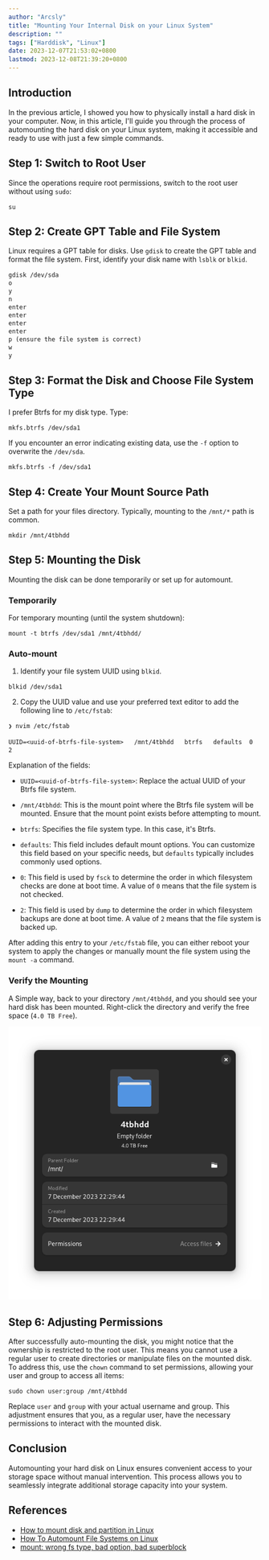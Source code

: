 ```yaml
---
author: "Arcsly"
title: "Mounting Your Internal Disk on your Linux System"
description: ""
tags: ["Harddisk", "Linux"]
date: 2023-12-07T21:53:02+0800
lastmod: 2023-12-08T21:39:20+0800
---
```


## Introduction

In the previous article, I showed you how to physically install a hard disk in your computer. Now, in this article, I'll guide you through the process of automounting the hard disk on your Linux system, making it accessible and ready to use with just a few simple commands.

## Step 1: Switch to Root User

Since the operations require root permissions, switch to the root user without using `sudo`:

```shell
su
```

## Step 2: Create GPT Table and File System

Linux requires a GPT table for disks. Use `gdisk` to create the GPT table and format the file system. First, identify your disk name with `lsblk` or `blkid`.

```shell
gdisk /dev/sda
o
y
n
enter
enter
enter
enter
p (ensure the file system is correct)
w
y
```

## Step 3: Format the Disk and Choose File System Type

I prefer Btrfs for my disk type. Type:

```shell
mkfs.btrfs /dev/sda1
```

If you encounter an error indicating existing data, use the `-f` option to overwrite the `/dev/sda`.

```shell
mkfs.btrfs -f /dev/sda1
```

## Step 4: Create Your Mount Source Path

Set a path for your files directory. Typically, mounting to the `/mnt/*` path is common.

```shell
mkdir /mnt/4tbhdd
```

## Step 5: Mounting the Disk

Mounting the disk can be done temporarily or set up for automount.

### Temporarily

For temporary mounting (until the system shutdown):

```shell
mount -t btrfs /dev/sda1 /mnt/4tbhdd/
```

### Auto-mount

1. Identify your file system UUID using `blkid`.

```shell
blkid /dev/sda1
```

2. Copy the UUID value and use your preferred text editor to add the following line to `/etc/fstab`:

```shell
❯ nvim /etc/fstab

UUID=<uuid-of-btrfs-file-system>   /mnt/4tbhdd   btrfs   defaults  0   2
```

Explanation of the fields:

- `UUID=<uuid-of-btrfs-file-system>`: Replace the actual UUID of your Btrfs file system.
  
- `/mnt/4tbhdd`: This is the mount point where the Btrfs file system will be mounted. Ensure that the mount point exists before attempting to mount.

- `btrfs`: Specifies the file system type. In this case, it's Btrfs.

- `defaults`: This field includes default mount options. You can customize this field based on your specific needs, but `defaults` typically includes commonly used options.

- `0`: This field is used by `fsck` to determine the order in which filesystem checks are done at boot time. A value of `0` means that the file system is not checked.

- `2`: This field is used by `dump` to determine the order in which filesystem backups are done at boot time. A value of `2` means that the file system is backed up.

After adding this entry to your `/etc/fstab` file, you can either reboot your system to apply the changes or manually mount the file system using the `mount -a` command.

### Verify the Mounting

A Simple way, back to your directory `/mnt/4tbhdd`, and you should see your hard disk has been mounted. Right-click the directory and verify the free space (`4.0 TB Free`).

![done](./done.png)

## Step 6: Adjusting Permissions

After successfully auto-mounting the disk, you might notice that the ownership is restricted to the root user. This means you cannot use a regular user to create directories or manipulate files on the mounted disk. To address this, use the `chown` command to set permissions, allowing your user and group to access all items:

```shell
sudo chown user:group /mnt/4tbhdd
```

Replace `user` and `group` with your actual username and group. This adjustment ensures that you, as a regular user, have the necessary permissions to interact with the mounted disk.

## Conclusion

Automounting your hard disk on Linux ensures convenient access to your storage space without manual intervention. This process allows you to seamlessly integrate additional storage capacity into your system.
## References

- [How to mount disk and partition in Linux](https://www.simplified.guide/linux/disk-mount)
- [How To Automount File Systems on Linux](https://www.linuxbabe.com/desktop-linux/how-to-automount-file-systems-on-linux)
- [mount: wrong fs type, bad option, bad superblock](https://unix.stackexchange.com/questions/315063/mount-wrong-fs-type-bad-option-bad-superblock)